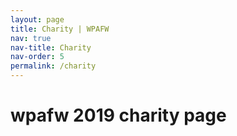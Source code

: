 ```yaml
---
layout: page
title: Charity | WPAFW
nav: true
nav-title: Charity
nav-order: 5
permalink: /charity
---
```


# wpafw 2019 charity page